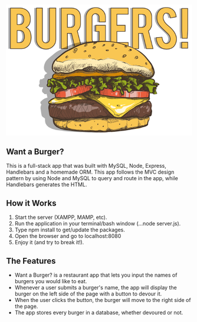 <p align="center">
  <img src="https://raw.githubusercontent.com/edumoran/burger-mysql/master/public/assets/img/burger.png"/>
</p>

## Want a Burger?

This is a full-stack app that was built with MySQL, Node, Express, Handlebars and a homemade ORM. This app follows the MVC design pattern by using Node and MySQL to query and route in the app, while Handlebars generates the HTML.

## How it Works

1. Start the server (XAMPP, MAMP, etc).
2. Run the application in your terminal/bash window (...node server.js).
3. Type npm install to get/update the packages.
4. Open the browser and go to localhost:8080
5. Enjoy it (and try to break it!).

## The Features

* Want a Burger? is a restaurant app that lets you input the names of burgers you would like to eat.
* Whenever a user submits a burger's name, the app will display the burger on the left side of the page with a button to devour it.
* When the user clicks the button, the burger will move to the right side of the page.
* The app stores every burger in a database, whether devoured or not.
